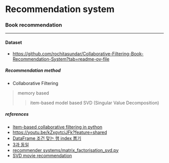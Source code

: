 # Recommendation system


### Book recommendation
---

#### Dataset
- <https://github.com/rochitasundar/Collaborative-Filtering-Book-Recommendation-System?tab=readme-ov-file>

##### Recommendation method
- Collaborative Filtering
> memory based
>> item-based
> model based
>> SVD (Singular Value Decomposition)

##### references
- [Item-based collaborative filtering in python](https://towardsdatascience.com/item-based-collaborative-filtering-in-python-91f747200fab)
- <https://youtu.be/kZxgvtciJFk?feature=shared> 
- [DataFrame 조건 맞는 행 index 뽑기](﻿https://selfimprove39.tistory.com/entry/python-%EB%8D%B0%EC%9D%B4%ED%84%B0%ED%94%84%EB%A0%88%EC%9E%84-%EC%A1%B0%EA%B1%B4%EC%97%90-%EB%A7%9E%EB%8A%94-%ED%96%89-index-%EB%BD%91%EC%95%84%EC%98%A4%EA%B8%B0)
- [3과 동일](https://www.dinolabs.ai/96)
- [recommender systems/matrix_factorisation_svd.py](﻿https://github.com/nikitaa30/Recommender-Systems/blob/master/matrix_factorisation_svd.py)
- [SVD movie recommendation](﻿https://github.com/HeegyuKim/RecSys-MovieLens100k/blob/main/notebooks/SVD.ipynb)

